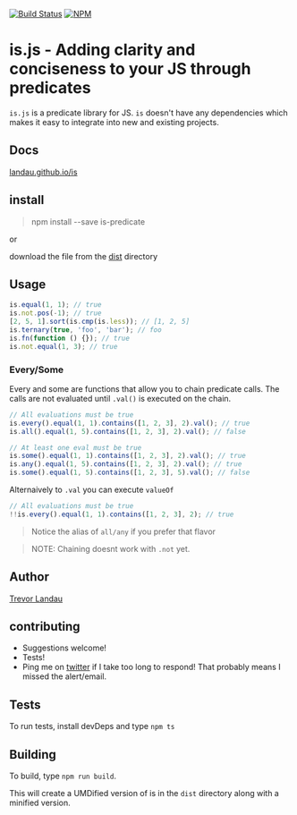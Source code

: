[![Build Status](https://travis-ci.org/landau/is.png?branch=master)](https://travis-ci.org/landau/is)
[![NPM](https://nodei.co/npm/is-predicate.png?downloads=true&stars=true)](https://nodei.co/npm/is-predicate/)
# is.js - Adding clarity and conciseness to your JS through predicates

`is.js` is a predicate library for JS. `is` doesn't have any dependencies which makes it easy to integrate into new and existing projects.

## Docs
[landau.github.io/is](http://landau.github.io/is/)

## install
> npm install --save is-predicate

or

download the file from the [dist](https://github.com/landau/is/dist/is.js) directory


## Usage
```js
is.equal(1, 1); // true
is.not.pos(-1); // true
[2, 5, 1].sort(is.cmp(is.less)); // [1, 2, 5]
is.ternary(true, 'foo', 'bar'); // foo
is.fn(function () {}); // true
is.not.equal(1, 3); // true
```

### Every/Some

Every and some are functions that allow you to chain predicate calls. The calls are not evaluated until `.val()` is executed on the chain.

```js
// All evaluations must be true
is.every().equal(1, 1).contains([1, 2, 3], 2).val(); // true
is.all().equal(1, 5).contains([1, 2, 3], 2).val(); // false

// At least one eval must be true
is.some().equal(1, 1).contains([1, 2, 3], 2).val(); // true
is.any().equal(1, 5).contains([1, 2, 3], 2).val(); // true
is.some().equal(1, 5).contains([1, 2, 3], 5).val(); // false
```

Alternaively to `.val` you can execute `valueOf`
```js
// All evaluations must be true
!!is.every().equal(1, 1).contains([1, 2, 3], 2); // true
```

> Notice the alias of `all/any` if you prefer that flavor

> NOTE: Chaining doesnt work with `.not` yet.

## Author
[Trevor Landau](http://trevorlandau.net)

## contributing
- Suggestions welcome!
- Tests!
- Ping me on [twitter](http://twitter.com/trevor_landau) if I take too long to respond! That probably means I missed the alert/email.

## Tests

To run tests, install devDeps and type `npm ts`

## Building

To build, type `npm run build`.

This will create a UMDified version of is in the `dist` directory along with a minified version. 
